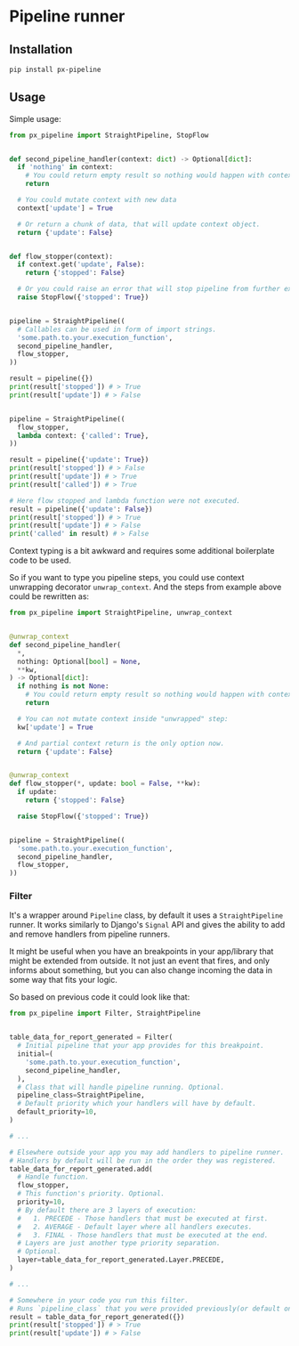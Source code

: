 # Pipeline runner

## Installation

```sh
pip install px-pipeline
```

## Usage

Simple usage:

```python
from px_pipeline import StraightPipeline, StopFlow


def second_pipeline_handler(context: dict) -> Optional[dict]:
  if 'nothing' in context:
    # You could return empty result so nothing would happen with context.
    return

  # You could mutate context with new data
  context['update'] = True

  # Or return a chunk of data, that will update context object.
  return {'update': False}


def flow_stopper(context):
  if context.get('update', False):
    return {'stopped': False}

  # Or you could raise an error that will stop pipeline from further execution.
  raise StopFlow({'stopped': True})


pipeline = StraightPipeline((
  # Callables can be used in form of import strings.
  'some.path.to.your.execution_function',
  second_pipeline_handler,
  flow_stopper,
))

result = pipeline({})
print(result['stopped']) # > True
print(result['update']) # > False


pipeline = StraightPipeline((
  flow_stopper,
  lambda context: {'called': True},
))

result = pipeline({'update': True})
print(result['stopped']) # > False
print(result['update']) # > True
print(result['called']) # > True

# Here flow stopped and lambda function were not executed.
result = pipeline({'update': False})
print(result['stopped']) # > True
print(result['update']) # > False
print('called' in result) # > False
```

Context typing is a bit awkward and requires some additional boilerplate code
to be used.

So if you want to type you pipeline steps, you could use context unwrapping decorator `unwrap_context`. And the steps from example above could be rewritten as:

```python
from px_pipeline import StraightPipeline, unwrap_context


@unwrap_context
def second_pipeline_handler(
  *,
  nothing: Optional[bool] = None,
  **kw,
) -> Optional[dict]:
  if nothing is not None:
    # You could return empty result so nothing would happen with context.
    return

  # You can not mutate context inside "unwrapped" step:
  kw['update'] = True

  # And partial context return is the only option now.
  return {'update': False}


@unwrap_context
def flow_stopper(*, update: bool = False, **kw):
  if update:
    return {'stopped': False}

  raise StopFlow({'stopped': True})


pipeline = StraightPipeline((
  'some.path.to.your.execution_function',
  second_pipeline_handler,
  flow_stopper,
))
```

### Filter

It's a wrapper around `Pipeline` class, by default it uses a `StraightPipeline` runner. It works similarly to Django's `Signal` API and gives the ability to add and remove handlers from pipeline runners.

It might be useful when you have an breakpoints in your app/library that might be extended from outside. It not just an event that fires, and only informs about something, but you can also change incoming the data in some way that fits your logic.

So based on previous code it could look like that:

```python
from px_pipeline import Filter, StraightPipeline


table_data_for_report_generated = Filter(
  # Initial pipeline that your app provides for this breakpoint.
  initial=(
    'some.path.to.your.execution_function',
    second_pipeline_handler,
  ),
  # Class that will handle pipeline running. Optional.
  pipeline_class=StraightPipeline,
  # Default priority which your handlers will have by default.
  default_priority=10,
)

# ...

# Elsewhere outside your app you may add handlers to pipeline runner.
# Handlers by default will be run in the order they was registered.
table_data_for_report_generated.add(
  # Handle function.
  flow_stopper,
  # This function's priority. Optional.
  priority=10,
  # By default there are 3 layers of execution:
  #   1. PRECEDE - Those handlers that must be executed at first.
  #   2. AVERAGE - Default layer where all handlers executes.
  #   3. FINAL - Those handlers that must be executed at the end.
  # Layers are just another type priority separation.
  # Optional.
  layer=table_data_for_report_generated.Layer.PRECEDE,
)

# ...

# Somewhere in your code you run this filter.
# Runs `pipeline_class` that you were provided previously(or default one).
result = table_data_for_report_generated({})
print(result['stopped']) # > True
print(result['update']) # > False
```
